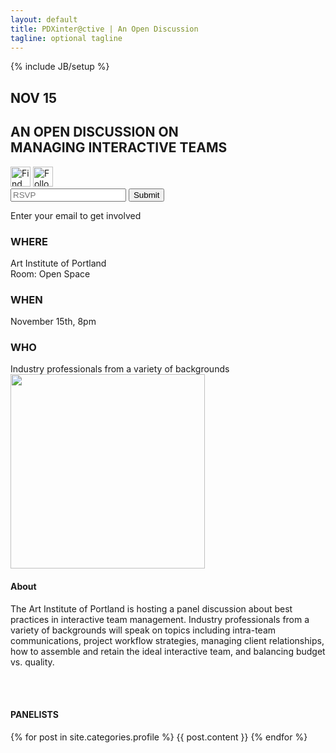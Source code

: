 ```yaml
---
layout: default
title: PDXinter@ctive | An Open Discussion
tagline: optional tagline
---
```

{% include JB/setup %}

<section id="main">
  <div class="content">
    <h1>NOV 15</h1>
    <h2>AN OPEN DISCUSSION ON<br />
      MANAGING INTERACTIVE TEAMS</h2>
    <section class="rsvp-form">
      <div class="social">
        <a href="#facebook"><img border="0" src="{{ ASSET_PATH }}dev/images/facebook.png" height="32" width="32" alt="Find us on Facebook" /></a>
        <a href="Twitter"><img border="0" src="{{ ASSET_PATH }}dev/images/twitter.png" height="32" width="32" alt="Follow us on Twitter" /></a>
      </div>
      <form method="POST" action="/">
        <input type="text" name="email" id="email" placeholder="RSVP" />
        <input type="submit" name="submit" id="submit" />
      </form>
      <div class="tip">
        <span class="darkRed">Enter your email to</span> get involved
      </div>
    </section>
    <section id="www">
      <div class="outside">
        <h3 id="where">WHERE</h3>
        <article>Art Institute of Portland<br />
          Room: Open Space</article>
      </div>
      <div id="middle">
        <h3 id="when">WHEN</h3>
        <article>November 15th, 8pm</article>
      </div>
      <div class="outside">
        <h3 id="who">WHO</h3>
        <article>Industry professionals from a variety of backgrounds</article>
      </div>
      <div class="clear"></div>
    </section>
    <section id="about">
      <a href="http://goo.gl/maps/fYLNA" target="_blank"><img border="0" src="{{ ASSET_PATH }}dev/images/map.png" height="311" width="311" id="map" alt="" /></a>
      <h4>About</h4>
      <p>The Art Institute of Portland is hosting a panel discussion about best practices in interactive team management. Industry professionals from a variety of backgrounds will speak on topics including intra-team communications, project workflow strategies, managing client relationships, how to assemble and retain the ideal interactive team, and balancing budget vs. quality.</p>
          <br class="clear">
    </section>

  </div>
</section>

<section id="panelists">
  <div class="shadow">&nbsp;</div>
  <div class="content">
<!--     <img src="{{ ASSET_PATH }}dev/images/shadow.png" height="21" width="1020" alt="" /> -->
    <h4>PANELISTS</h4>
    {% for post in site.categories.profile %}
      {{ post.content }}
    {% endfor %}
    <br class="clear">
  </div>
</section>
